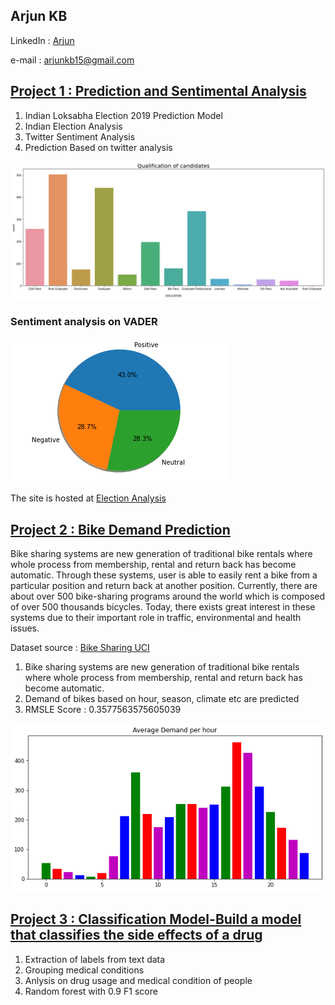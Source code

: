## Arjun KB 
LinkedIn  : [Arjun](https://www.linkedin.com/in/arjun-kb-61a8321b0/)

e-mail : arjunkb15@gmail.com




## [Project 1 : Prediction and Sentimental Analysis](https://github.com/ar5jun/Prediction-and-Sentimental-Analysis)

1. Indian Loksabha Election 2019 Prediction Model
2. Indian Election Analysis
3. Twitter Sentiment Analysis
4. Prediction Based on twitter analysis

![Loading...](https://raw.githubusercontent.com/ar5jun/Arjun_Portfolio/main/images/Qualification_of_%20candidates.png)
### Sentiment analysis on VADER
![Loading...](https://raw.githubusercontent.com/ar5jun/Arjun_Portfolio/main/images/twitter_vader.png)

The site is hosted at [Election Analysis](https://electionanalysis.herokuapp.com/)

## [Project 2 : Bike Demand Prediction ](https://github.com/ar5jun/bike_sharing_linear_regression)

Bike sharing systems are new generation of traditional bike rentals where whole process from membership, rental and return back has become automatic. Through these systems, user is able to easily rent a bike from a particular position and return back at another position. Currently, there are about over 500 bike-sharing programs around the world which is composed of over 500 thousands bicycles. Today, there exists great interest in these systems due to their important role in traffic, environmental and health issues.

Dataset source : [Bike Sharing UCI](https://archive.ics.uci.edu/ml/datasets/Bike+Sharing+Dataset)

1. Bike sharing systems are new generation of traditional bike rentals where whole process from membership, rental and return back has become automatic.
2. Demand of bikes based on hour, season, climate etc are predicted
3. RMSLE Score :  0.3577563575605039

![Loading...](https://raw.githubusercontent.com/ar5jun/Arjun_Portfolio/main/images/bike.png)




## [Project 3 : Classification Model-Build a model that classifies the side effects of a drug](https://github.com/ar5jun/RIO-125---Classification-Model-Build-a-model-that-classifies-the-side-effects-of-a-drug.git)

1. Extraction of labels from text data
2. Grouping medical conditions
3. Anlysis on drug usage and medical condition of people
4. Random forest with 0.9 F1 score

